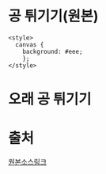 # 공 튀기기(원본)
```
<style>
  canvas {
    background: #eee;
    }; 
</style>
```

# 오래 공 튀기기

# 출처
[원본소스링크](https://developer.mozilla.org/ko/docs/Games/Tutorials/2D_Breakout_game_pure_JavaScript/Bounce_off_the_walls)
